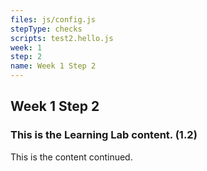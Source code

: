 ```yaml
---
files: js/config.js
stepType: checks
scripts: test2.hello.js
week: 1
step: 2
name: Week 1 Step 2
---
```


## Week 1 Step 2

### This is the Learning Lab content. (1.2)

This is the content continued.
